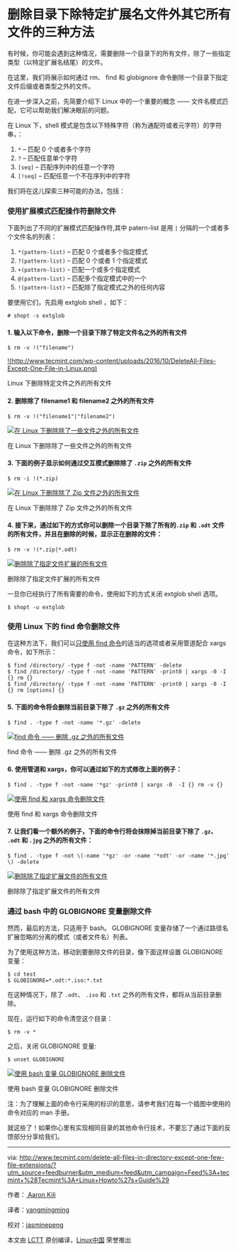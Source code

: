 # 删除目录下除特定扩展名文件外其它所有文件的三种方法

有时候，你可能会遇到这种情况，需要删除一个目录下的所有文件，除了一些指定类型（以特定扩展名结尾）的文件。

在这里，我们将展示如何通过 rm、 find 和 globignore 命令删除一个目录下指定文件后缀或者类型之外的文件。

在进一步深入之前，先简要介绍下 Linux 中的一个重要的概念 —— 文件名模式匹配，它可以帮助我们解决眼前的问题。

在 Linux 下，shell 模式是包含以下特殊字符（称为通配符或者元字符）的字符串，：

1.  `*` – 匹配 0 个或者多个字符
2.  `?` – 匹配任意单个字符
3.  `[seq]` – 匹配序列中的任意一个字符
4.  `[!seq]` – 匹配任意一个不在序列中的字符

我们将在这儿探索三种可能的办法，包括：

### 使用扩展模式匹配操作符删除文件

下面列出了不同的扩展模式匹配操作符,其中 patern-list 是用 `|` 分隔的一个或者多个文件名的列表：

1.  `*(pattern-list)` – 匹配 0 个或者多个指定模式
2.  `?(pattern-list)` – 匹配 0 个或者 1 个指定模式
3.  `+(pattern-list)` - 匹配一个或多个指定模式 
4.  `@(pattern-list)` – 匹配多个指定模式中的一个
5.  `!(pattern-list)` – 匹配除了指定模式之外的任何内容

要使用它们，先启用 extglob shell ，如下：

```
# shopt -s extglob

```

#### 1. 输入以下命令，删除一个目录下除了特定文件名之外的所有文件

  ```
$ rm -v !("filename")

  ```
  [!(http://www.tecmint.com/wp-content/uploads/2016/10/DeleteAll-Files-Except-One-File-in-Linux.png)][9]

   Linux 下删除特定文件之外的所有文件


#### 2. 删除除了 filename1 和 filename2 之外的所有文件

  ```
$ rm -v !("filename1"|"filename2") 

  ```
  [![在 Linux 下删除除了一些文件之外的所有文件](http://www.tecmint.com/wp-content/uploads/2016/10/Delete-All-Files-Except-Few-Files-in-Linux.png)][8]

  在 Linux 下删除除了一些文件之外的所有文件

#### 3. 下面的例子显示如何通过交互模式删除除了 `.zip` 之外的所有文件

  ```
$ rm -i !(*.zip)

  ```
  [![在 Linux 下删除除了 Zip 文件之外的所有文件](http://www.tecmint.com/wp-content/uploads/2016/10/Delete-All-Files-Except-Zip-Files-in-Linux.png)][7]

  在 Linux 下删除除了 Zip 文件之外的所有文件

#### 4. 接下来，通过如下的方式你可以删除一个目录下除了所有的`.zip` 和 `.odt` 文件的所有文件，并且在删除的时候，显示正在删除的文件：

  ```
$ rm -v !(*.zip|*.odt)

  ```
  [![删除除了指定文件扩展的所有文件](http://www.tecmint.com/wp-content/uploads/2016/10/Delete-All-Files-Except-Certain-File-Extensions.png)][6]

  删除除了指定文件扩展的所有文件

一旦你已经执行了所有需要的命令，使用如下的方式关闭 extglob shell 选项。

  ```
$ shopt -u extglob

  ```

### 使用 Linux 下的 find 命令删除文件

在这种方法下，我们可以[只使用 find 命令][5]的适当的选项或者采用管道配合 xargs 命令，如下所示：

  ```
$ find /directory/ -type f -not -name 'PATTERN' -delete
$ find /directory/ -type f -not -name 'PATTERN' -print0 | xargs -0 -I {} rm {}
$ find /directory/ -type f -not -name 'PATTERN' -print0 | xargs -0 -I {} rm [options] {}

  ```

#### 5. 下面的命令将会删除当前目录下除了 `.gz` 之外的所有文件

  ```
$ find . -type f -not -name '*.gz' -delete

  ```
  [![find 命令 —— 删除 .gz 之外的所有文件](http://www.tecmint.com/wp-content/uploads/2016/10/Remove-All-Files-Except-gz-Files.png)][4]

  find 命令 —— 删除 .gz 之外的所有文件

#### 6. 使用管道和 xargs，你可以通过如下的方式修改上面的例子：

  ```
$ find . -type f -not -name '*gz' -print0 | xargs -0  -I {} rm -v {}

  ```
  [![使用 find 和 xargs 命令删除文件](http://www.tecmint.com/wp-content/uploads/2016/10/Remove-Files-Using-Find-and-Xargs-Command.png)][3]

  使用 find 和 xargs 命令删除文件

#### 7. 让我们看一个额外的例子，下面的命令行将会抹除掉当前目录下除了 `.gz`、 `.odt` 和 `.jpg` 之外的所有文件：

  ```
$ find . -type f -not \(-name '*gz' -or -name '*odt' -or -name '*.jpg' \) -delete

  ```
  [![删除除了指定扩展文件的所有文件](http://www.tecmint.com/wp-content/uploads/2016/10/Remove-All-Files-Except-File-Extensions.png)][2]

  删除除了指定扩展文件的所有文件

### 通过 bash 中的 GLOBIGNORE 变量删除文件

然而，最后的方法，只适用于 bash。 GLOBIGNORE 变量存储了一个通过路径名扩展忽略的分离的模式（或者文件名）列表。

为了使用这种方法，移动到要删除文件的目录，像下面这样设置 GLOBIGNORE 变量：

```
$ cd test
$ GLOBIGNORE=*.odt:*.iso:*.txt

```

在这种情况下，除了 `.odt`、 `.iso` 和 `.txt` 之外的所有文件，都将从当前目录删除。

现在，运行如下的命令清空这个目录：

```
$ rm -v *

```

之后，关闭 GLOBIGNORE 变量:

```
$ unset GLOBIGNORE

```
[![使用 bash 变量 GLOBIGNORE 删除文件](http://www.tecmint.com/wp-content/uploads/2016/10/Delete-Files-Using-Bash-GlobIgnore.png)][1]

使用 bash 变量 GLOBIGNORE 删除文件

注：为了理解上面的命令行采用的标识的意思，请参考我们在每一个插图中使用的命令对应的 man 手册。

就这些了！如果你心里有实现相同目录的其他命令行技术，不要忘了通过下面的反馈部分分享给我们。

--------------------------------------------------------------------------------

via: http://www.tecmint.com/delete-all-files-in-directory-except-one-few-file-extensions/?utm_source=feedburner&utm_medium=feed&utm_campaign=Feed%3A+tecmint+%28Tecmint%3A+Linux+Howto%27s+Guide%29

作者：[ Aaron Kili][a]

译者：[yangmingming](https://github.com/yangmingming)

校对：[jasminepeng](https://github.com/jasminepeng)

本文由 [LCTT](https://github.com/LCTT/TranslateProject) 原创编译，[Linux中国](https://linux.cn/) 荣誉推出

[a]: http://www.tecmint.com/author/aaronkili/
[1]:http://www.tecmint.com/wp-content/uploads/2016/10/Delete-Files-Using-Bash-GlobIgnore.png
[2]:http://www.tecmint.com/wp-content/uploads/2016/10/Remove-All-Files-Except-File-Extensions.png
[3]:http://www.tecmint.com/wp-content/uploads/2016/10/Remove-Files-Using-Find-and-Xargs-Command.png
[4]:http://www.tecmint.com/wp-content/uploads/2016/10/Remove-All-Files-Except-gz-Files.png
[5]:http://www.tecmint.com/35-practical-examples-of-linux-find-command/
[6]:http://www.tecmint.com/wp-content/uploads/2016/10/Delete-All-Files-Except-Certain-File-Extensions.png
[7]:http://www.tecmint.com/wp-content/uploads/2016/10/Delete-All-Files-Except-Zip-Files-in-Linux.png
[8]:http://www.tecmint.com/wp-content/uploads/2016/10/Delete-All-Files-Except-Few-Files-in-Linux.png
[9]:http://www.tecmint.com/wp-content/uploads/2016/10/DeleteAll-Files-Except-One-File-in-Linux.png
